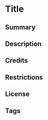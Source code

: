 <!-- The filename should match the OpenSGID category.layer_name. For example, transportation.roads.md -->

# Title

<!-- The human-readable layer name. If it's a statewide layer, it should include "Utah" - "Utah Roads" -->

## Summary

<!-- A brief (<2048 characters for AGOL) explanation of the dataset to give the user a high-level overview of what the layer is when skimming lists of datasets. Will be the first description people see in Hub open data and should match the Summary section of the layer's data page  -->

## Description

<!-- A more in-depth explanation of the dataset, where it came from and how its created, so the user can decide if its what they need. Should include the major points from the Description section of the layer's data page, but can omit deep explanations, esoteric history, and other things not necessary for determining usefulness. -->

## Credits

<!-- List both who created the original data and who created and is hosting the dataset itself. For example, the roads layer data come from UDOT, cities, and counties and is created and hosted by UGRC. -->

## Restrictions

<!-- Any usage limitations or constraints on where or how the dataset can be used, including disclaimers and attribution rules -->

## License

<!-- The license the data are released under. Will usually be CC BY 4.0, but could be different. -->

## Tags

<!-- Each data set's tags should include the stewarding agency (UGRC, DWR, etc), "SGID," and the layer's category. Add any other relevant tags, but don't include any words in the layer's title-->
